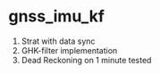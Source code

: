 # gnss_imu_kf
1) Strat with data sync
2) GHK-filter implementation
3) Dead Reckoning on 1 minute tested
